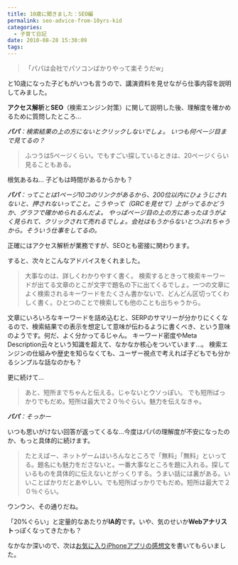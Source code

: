 ```yaml
---
title: 10歳に聞きました：SEO編
permalink: seo-advice-from-10yrs-kid
categories:
  - 子育て日記
date: 2010-08-28 15:30:09
tags:
---
```


> 「パパは会社でパソコンばかりやって楽そうだw」

と10歳になった子どもがいつも言うので、講演資料を見せながら仕事内容を説明してみました。

**アクセス解析**と**SEO**（検索エンジン対策）に関して説明した後、理解度を確かめるために質問したところ...

_**パパ**：検索結果の上の方にないとクリックしないでしょ。
いつも何ページ目まで見てるの？_

> ふつうは5ページくらい。でもすごい探しているときは、20ページくらい見ることもある。

根気あるね... 子どもは時間があるからかも？

_**パパ**：ってことは1ページ10コのリンクがあるから、200位以内にひょうじされないと、押されないってこと。こうやって（GRCを見せて）上がってるかどうか、グラフで確かめられるんだよ。
やっぱページ目の上の方にあったほうがよく見られて、クリックされて売れるでしょ。会社はもうからないとつぶれちゃうから。そういう仕事をしてるの。_

正確にはアクセス解析が業務ですが、SEOとも密接に関わります。

すると、次々とこんなアドバイスをくれました。

> 大事なのは、詳しくわかりやすく書く。
> 検索するときって検索キーワードが出てる文章のとこが文字で題名の下に出てくるでしょ。一つの文章によく検索されるキーワードをたくさん書かないで、どんどん区切ってくわしく書く。ひとつのことで検索しても他のことも出ちゃうから。

文章にいろいろなキーワードを詰め込むと、SERPのサマリーが分かりにくくなるので、検索結果での表示を想定して意味が伝わるように書くべき、という意味のようです。何だ、よく分かってるじゃん。
キーワード密度やMeta Description云々という知識を超えて、なかなか核心をついています...。
検索エンジンの仕組みや歴史を知らなくても、ユーザー視点で考えれば子どもでも分かるシンプルな話なのかも？

更に続けて...

> あと、短所までちゃんと伝える。じゃないとウソっぽい。
> でも短所ばっかりでもだめ。短所は最大で２０％ぐらい。魅力を伝えなきゃ。

_**パパ**：そっかー_

いつも思いがけない回答が返ってくるな...今度はパパの理解度が不安になったのか、もっと具体的に続けます。

> たとえばー、ネットゲームはいろんなところで「無料」「無料」といってる。題名にも魅力をださないと。一番大事なところを題に入れる。探しているものを具体的に伝えないとがっくりする。うまい話には裏がある。いいことばかりだとあやしい。でも短所ばっかりでもだめ。短所は最大で２０％ぐらい。

ウンウン、その通りだね。

「20%ぐらい」と定量的なあたりが**IA的**です。いや、気のせいか**Webアナリスト**っぽくなってきたかも？

なかなか深いので、次は[お気に入りiPhoneアプリの感想文](../iphone-app-for-10-year-kid/)を書いてもらいました。